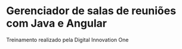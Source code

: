 # Gerenciador de salas de reuniões com Java e Angular
Treinamento realizado pela Digital Innovation One
